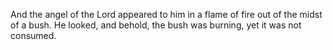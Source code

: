 And the angel of the Lord appeared to him in a flame of fire out of the midst of a bush. He looked, and behold, the bush was burning, yet it was not consumed.
